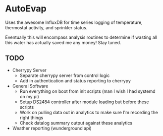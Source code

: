 # AutoEvap

Uses the awesome InfluxDB for time series logging of temperature, thermostat activity, and sprinkler status.

Eventually this will encompass analysis routines to determine if wasting all this water has actually saved me any money! Stay tuned.

## TODO

* Cherrypy Server
  * Separate cherrypy server from control logic
  * Add in authentication and status reporting to cherrypy
* General Software
  * Run everything on boot from init scripts (man I wish I had systemd on my pi)
  * Setup DS2484 controller after module loading but before these scripts
  * Work on pulling data out in analytics to make sure I'm recording the right things
  * Check datalog summary output against these analytics
* Weather reporting (wunderground api)
